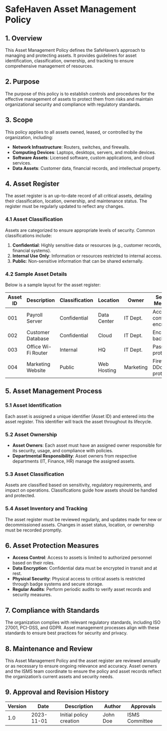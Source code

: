 
# SafeHaven Asset Management Policy

## 1. Overview

This Asset Management Policy defines the SafeHaven’s approach to managing and protecting assets. It provides guidelines for asset identification, classification, ownership, and tracking to ensure comprehensive management of resources.

## 2. Purpose

The purpose of this policy is to establish controls and procedures for the effective management of assets to protect them from risks and maintain organizational security and compliance with regulatory standards.

## 3. Scope

This policy applies to all assets owned, leased, or controlled by the organization, including:
- **Network Infrastructure**: Routers, switches, and firewalls.
- **Computing Devices**: Laptops, desktops, servers, and mobile devices.
- **Software Assets**: Licensed software, custom applications, and cloud services.
- **Data Assets**: Customer data, financial records, and intellectual property.

## 4. Asset Register

The asset register is an up-to-date record of all critical assets, detailing their classification, location, ownership, and maintenance status. The register must be regularly updated to reflect any changes.

### 4.1 Asset Classification

Assets are categorized to ensure appropriate levels of security. Common classifications include:
1. **Confidential**: Highly sensitive data or resources (e.g., customer records, financial systems).
2. **Internal Use Only**: Information or resources restricted to internal access.
3. **Public**: Non-sensitive information that can be shared externally.

### 4.2 Sample Asset Details

Below is a sample layout for the asset register:

| Asset ID | Description                | Classification | Location    | Owner      | Security Measures         |
|----------|----------------------------|----------------|-------------|------------|---------------------------|
| 001      | Payroll Server             | Confidential   | Data Center | IT Dept.   | Access control, encryption|
| 002      | Customer Database          | Confidential   | Cloud       | IT Dept.   | Encryption, backup        |
| 003      | Office Wi-Fi Router        | Internal       | HQ          | IT Dept.   | Password-protected        |
| 004      | Marketing Website          | Public         | Web Hosting | Marketing  | Firewall, DDoS protection |

## 5. Asset Management Process

### 5.1 Asset Identification

Each asset is assigned a unique identifier (Asset ID) and entered into the asset register. This identifier will track the asset throughout its lifecycle.

### 5.2 Asset Ownership

- **Asset Owners**: Each asset must have an assigned owner responsible for its security, usage, and compliance with policies.
- **Departmental Responsibility**: Asset owners from respective departments (IT, Finance, HR) manage the assigned assets.

### 5.3 Asset Classification

Assets are classified based on sensitivity, regulatory requirements, and impact on operations. Classifications guide how assets should be handled and protected.

### 5.4 Asset Inventory and Tracking

The asset register must be reviewed regularly, and updates made for new or decommissioned assets. Changes in asset status, location, or ownership must be recorded promptly.

## 6. Asset Protection Measures

- **Access Control**: Access to assets is limited to authorized personnel based on their roles.
- **Data Encryption**: Confidential data must be encrypted in transit and at rest.
- **Physical Security**: Physical access to critical assets is restricted through badge systems and secure storage.
- **Regular Audits**: Perform periodic audits to verify asset records and security measures.

## 7. Compliance with Standards

The organization complies with relevant regulatory standards, including ISO 27001, PCI-DSS, and GDPR. Asset management processes align with these standards to ensure best practices for security and privacy.

## 8. Maintenance and Review

This Asset Management Policy and the asset register are reviewed annually or as necessary to ensure ongoing relevance and accuracy. Asset owners and the ISMS team coordinate to ensure the policy and asset records reflect the organization’s current assets and security needs.

## 9. Approval and Revision History

| Version | Date       | Description               | Author        | Approvals      |
|---------|------------|---------------------------|---------------|----------------|
| 1.0     | 2023-11-01 | Initial policy creation   | John Doe      | ISMS Committee |
